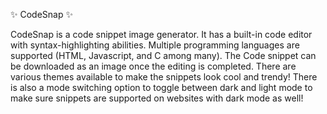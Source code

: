 ✨ CodeSnap ✨

CodeSnap is a code snippet image generator. It has a built-in code editor with syntax-highlighting abilities. Multiple programming languages are supported (HTML, Javascript, and C among many). The Code snippet can be downloaded as an image once the editing is completed. There are various themes available to make the snippets look cool and trendy! There is also a mode switching option to toggle between dark and light mode to make sure snippets are supported on websites with dark mode as well!
